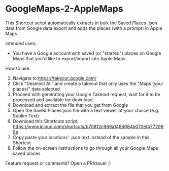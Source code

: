 # GoogleMaps-2-AppleMaps
This Shortcut script automatically extracts in bulk the Saved Places .json data from Google data export and adds the places (with a prompt) in Apple Maps

Intended uses:
- You have a Google account with saved (or "starred") places on Google Maps that you'd like to export/import into Apple Maps

How to use:
1. Navigate to https://takeout.google.com/
2. Click "Deselect All" and create a takeout that only uses the "Maps (your places)" data selected
3. Proceed with generating your Google Takeout request, wait for it to be processed and available for download
4. Download and extract the file that you get from Google
5. Open the Saved Places.json file with a text viewer of your choice (e.g. Sublim Text) 
6. Download this Shortcuts script: https://www.icloud.com/shortcuts/b70812c989a148d084b070ef4772988e
7. Copy paste your locations' .json text instead of the sample in this Shortcut
8. Follow the on-screen instructions to go through all your Google Maps saved places

Feature request or comments? Open a PR/Issue! :) 
